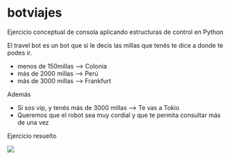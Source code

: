 # botviajes
Ejercicio conceptual de consola aplicando estructuras de control en Python 

El travel bot es un bot que si le decis las millas que tenés te dice a donde te podes ir.

* menos de 150millas --> Colonia
* más de 2000 millas --> Perú
* más de 3000 millas --> Frankfurt

Además
* Si sos vip, y tenés más de 3000 millas --> Te vas a Tokio
* Queremos que el robot sea muy cordial y que te permita consultar más de una vez



Ejercicio resuelto 

<img src="https://gfycat.com/difficultthoroughhalicore"/>

